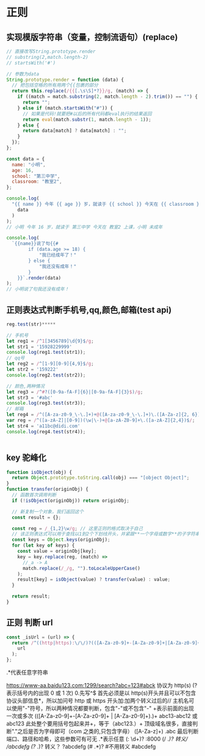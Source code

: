 # 正则

## 实现模版字符串（变量，控制流语句）(replace)

```js
// 直接改写String.prototype.render
// substring(2,match.length-2)
// startsWith('#')

// 参数为data
String.prototype.render = function (data) {
  // 把包括空格的所有用两个{{包裹的部分
  return this.replace(/{{[.\s\S]*?}}/g, (match) => {
    if ((match = match.substring(2, match.length - 2).trim()) == "") {
      return "";
    } else if (match.startsWith("#")) {
      // 如果是代码!就要把#以后的所有代码都eval执行的结果返回
      return eval(match.substr(1, match.length - 1));
    } else {
      return data[match] ? data[match] : "";
    }
  });
};

const data = {
  name: "小明",
  age: 16,
  school: "第三中学",
  classroom: "教室2",
};

console.log(
  "{{ name }} 今年 {{ age }} 岁，就读于 {{ school }} 今天在 {{ classroom }} 上课，{{ name }} {{ #data.age >= 18 ? '成年了' : '未成年' }}".render(
    data
  )
);
// 小明 今年 16 岁，就读于 第三中学 今天在 教室2 上课，小明 未成年

console.log(
  `{{name}}说了句{{#
        if (data.age >= 18) {
            "我已经成年了！"
        } else {
            "我还没有成年！"
        }
    }}`.render(data)
);
// 小明说了句我还没有成年！
```

## 正则表达式判断手机号,qq,颜色,邮箱(test api)

```js
reg.test(str)*****

// 手机号
let reg1 = /^1[3456789]\d{9}$/g;
let str1 = '15928229999'
console.log(reg1.test(str1));
// qq号
let reg2 = /^[1-9][0-9]{4,9}$/g;
let str2 = '159222'
console.log(reg2.test(str2));

// 颜色,两种情况
let reg3 = /^#?([0-9a-fA-F]{6}|[0-9a-fA-F]{3}$)/g;
let str3 = '#abc'
console.log(reg3.test(str3));
// 邮箱
let reg4 = /^([A-za-z0-9_\-\.]+)+@([A-za-z0-9_\-\.]+)\.([A-Za-z]{2, 6})$/g;//+一到多
var reg = /^([a-zA-Z]|[0-9])(\w|\-)+@[a-zA-Z0-9]+\.([a-zA-Z]{2,4})$/;
let str4 = 'a11bc@didi.com'
console.log(reg4.test(str4));



```

## key 驼峰化

```js
function isObject(obj) {
  return Object.prototype.toString.call(obj) === "[object Object]";
}
function transfer(originObj) {
  // 函数首次调用判断
  if (!isObject(originObj)) return originObj;

  // 新复制一个对象，我们返回这个
  const result = {};

  const reg = /_{1,2}\w/g; // 这里正则的格式取决于自己
  // 该正则表达式可以用于查找以1到2个下划线开头，并紧跟**一个字母或数字**的子字符串，
  const keys = Object.keys(originObj);
  for (let key of keys) {
    const value = originObj[key];
    key = key.replace(reg, (match) =>
      //_a -> A
      match.replace(/_/g, "").toLocaleUpperCase()
    );
    result[key] = isObject(value) ? transfer(value) : value;
  }

  return result;
}
```

## 正则 判断 url

```js
const _isUrl = (url) => {
  return /^((http|https):\/\/)?(([A-Za-z0-9]+-[A-Za-z0-9]+|[A-Za-z0-9]+)\.)+([A-Za-z]+)(:\d+)?(\/.*)?(\?.*)?(#.*)?$/.test(
    url
  );
};
```

.\*代表任意字符串

https://www-aa.baidu123.com:1299/search?abc=123#abck
协议为 http(s)
(?表示括号内的出现 0 或 1 次) 0.先写^$
首先必须是以 http(s)开头并且可以不包含协议头部信息*，所以加问号
http 或 https 开头加:加两个转义过后的//
主机名可以使用"-"符号，所以两种情况都要判断，包含"-"或不包含"-" +表示前面的出现一次或多次
(([A-Za-z0-9]+-[A-Za-z0-9]+ | [A-Za-z0-9]+)\.)+ abc13-abc12 或 abc123
此处整个要用括号包起来并+，等于（abc123.）+
顶级域名很多，直接判断"."之后是否为字母即可（com 之类的,只包含字母）
([A-Za-z]+) .abc
最后判断端口、路径和哈希，这些参数可有可无
.*表示任意
(: \d+)? :8000
(\/ ._)? 转义/ /abcdefg
(\? ._)? 转义？ ?abcdefg
(# .\*)? #不用转义 #abcdefg
